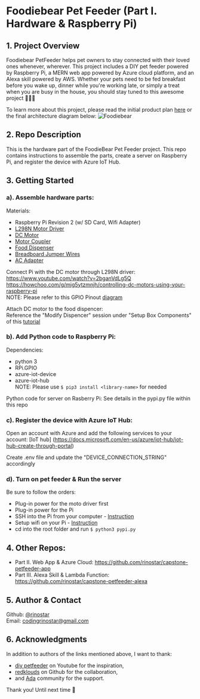 # Foodiebear Pet Feeder (Part I. Hardware & Raspberry Pi)

## 1. Project Overview
Foodiebear PetFeeder helps pet owners to stay connected with their loved ones whenever, wherever. This project includes a DIY pet feeder powered by Raspberry Pi, a MERN web app powered by Azure cloud platform, and an Alexa skill powered by AWS. Whether your pets need to be fed breakfast before you wake up, dinner while you're working late, or simply a treat when you are busy in the house, you should stay tuned to this awesome project :dog::cat::panda_face:

To learn more about this project, please read the initial product plan [here](https://gist.github.com/rinostar/a79a67ce073be1d7e5be2e4a55bb714e) or the final architecture diagram below:
![Foodiebear](https://user-images.githubusercontent.com/52188117/72955297-63148f00-3d93-11ea-8377-74b722fa7012.png)

## 2. Repo Description
This is the hardware part of the FoodieBear Pet Feeder project. This repo contains instructions to assemble the parts, create a server on Raspberry Pi, and register the device with Azure IoT Hub.

## 3. Getting Started

### a). Assemble hardware parts:
Materials:
* Raspberry Pi Revision 2 (w/ SD Card, Wifi Adapter)
* [L298N Motor Driver](https://www.amazon.com/Controller-H-Bridge-Stepper-Mega2560-Duemilanove/dp/B01BWLICV4/ref=sr_1_2_sspa?keywords=kuman+l298n+driver&qid=1579745184&sr=8-2-spons&psc=1&spLa=ZW5jcnlwdGVkUXVhbGlmaWVyPUE0Qk9EOTZKMVpTTkImZW5jcnlwdGVkSWQ9QTAzOTUyNzQyQlFGNTlMTkk5NzdFJmVuY3J5cHRlZEFkSWQ9QTA2MjkzNzI5TkpKSUpHNTVBUTEmd2lkZ2V0TmFtZT1zcF9hdGYmYWN0aW9uPWNsaWNrUmVkaXJlY3QmZG9Ob3RMb2dDbGljaz10cnVl)
* [DC Motor](https://www.amazon.com/gp/product/B00B1KXV3Q/ref=as_li_qf_asin_il_tl?ie=UTF8&tag=diypetfeeder-20&creative=9325&linkCode=as2&creativeASIN=B00B1KXV3Q&linkId=756daa6a2c6ccf261b6fed7343b18aa8)
* [Motor Coupler](https://www.amazon.com/a15102700ux1222-Aluminium-Coupling-Connector-Aluminum/dp/B019DCWGUW)
* [Food Dispenser](https://www.amazon.com/gp/product/B000NW5RRG/ref=as_li_qf_asin_il_tl?ie=UTF8&tag=diypetfeeder-20&creative=9325&linkCode=as2&creativeASIN=B000NW5RRG&linkId=7a9d90a3d771dbb2afa7379dab8f39fe)
* [Breadboard Jumper Wires](https://www.amazon.com/MCIGICM-Breadboard-Jumper-Wires-Female/dp/B07PLZC26F/ref=sr_1_5?keywords=mcigicm+breadboard+jumper+wires&qid=1579745144&sr=8-5)
* [AC Adapter](https://www.amazon.com/100-240V-Transformers-Switching-Applications-Connectors/dp/B077PW5JC3)

Connect Pi with the DC motor through L298N driver:
<br />https://www.youtube.com/watch?v=2bganVdLg5Q
<br />https://howchoo.com/g/mjg5ytzmnjh/controlling-dc-motors-using-your-raspberry-pi
<br />NOTE: Please refer to this GPIO Pinout [diagram](https://www.raspberrypi.org/forums/viewtopic.php?t=154124)

Attach DC motor to the food dispencer:
<br />Reference the "Modify Dispencer" session under "Setup Box Components" of this [tutorial](https://docs.google.com/document/d/12b4Bzq5u67sQ7vvfZI9Wh92H_r2RVhh2vrMzNrYyuPc/edit#heading=h.ebz1dxhpidc1)

### b). Add Python code to Raspberry Pi: 
Dependencies:
* python 3
* RPi.GPIO
* azure-iot-device
* azure-iot-hub
<br />NOTE: Please use `$ pip3 install <library-name>` for needed

Python code for server on Rasberry Pi:
See details in the pypi.py file within this repo

### c). Register the device with Azure IoT Hub:
Open an account with Azure and add the following services to your account:
[IoT hub] (https://docs.microsoft.com/en-us/azure/iot-hub/iot-hub-create-through-portal)

Create .env file and update the "DEVICE_CONNECTION_STRING" accordingly

### d). Turn on pet feeder & Run the server
Be sure to follow the orders:
* Plug-in power for the moto driver first
* Plug-in power for the Pi
* SSH into the Pi from your computer - [Instruction](https://electricnoodlebox.wordpress.com/tutorials/remote-view-your-raspberry-pi-on-mac-using-vnc/)
* Setup wifi on your Pi - [Instruction](https://learn.adafruit.com/adafruits-raspberry-pi-lesson-3-network-setup/setting-up-wifi-with-occidentalis)
* cd into the root folder and run `$ python3 pypi.py`

## 4. Other Repos:
* Part II. Web App & Azure Cloud: https://github.com/rinostar/capstone-petfeeder-app
* Part III. Alexa Skill & Lambda Function: https://github.com/rinostar/capstone-petfeeder-alexa

## 5. Author & Contact
Github: [@rinostar](https://github.com/rinostar)
<br />Email: codingrinostar@gmail.com

## 6. Acknowledgments
In addition to authors of the links mentioned above, I want to thank: 
* [diy petfeeder](https://www.youtube.com/channel/UCnDOhfA1Y8OODhTrmgLJAcg) on Youtube for the inspiration,
* [redklouds](https://github.com/redklouds) on Github for the collaboration, 
* and [Ada](https://adadevelopersacademy.org/) community for the support.

Thank you! Until next time 🌟
